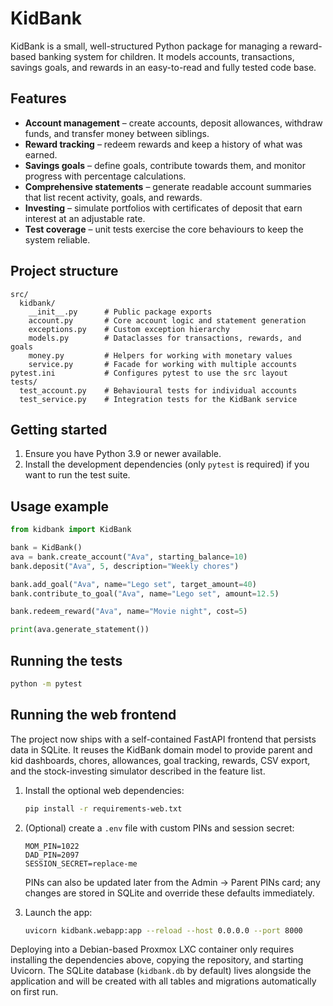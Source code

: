 # KidBank

KidBank is a small, well-structured Python package for managing a reward-based
banking system for children. It models accounts, transactions, savings goals,
and rewards in an easy-to-read and fully tested code base.

## Features

- **Account management** – create accounts, deposit allowances, withdraw funds,
  and transfer money between siblings.
- **Reward tracking** – redeem rewards and keep a history of what was earned.
- **Savings goals** – define goals, contribute towards them, and monitor
  progress with percentage calculations.
- **Comprehensive statements** – generate readable account summaries that list
  recent activity, goals, and rewards.
- **Investing** – simulate portfolios with certificates of deposit that earn
  interest at an adjustable rate.
- **Test coverage** – unit tests exercise the core behaviours to keep the
  system reliable.

## Project structure

```
src/
  kidbank/
    __init__.py      # Public package exports
    account.py       # Core account logic and statement generation
    exceptions.py    # Custom exception hierarchy
    models.py        # Dataclasses for transactions, rewards, and goals
    money.py         # Helpers for working with monetary values
    service.py       # Facade for working with multiple accounts
pytest.ini           # Configures pytest to use the src layout
tests/
  test_account.py    # Behavioural tests for individual accounts
  test_service.py    # Integration tests for the KidBank service
```

## Getting started

1. Ensure you have Python 3.9 or newer available.
2. Install the development dependencies (only `pytest` is required) if you want
   to run the test suite.

## Usage example

```python
from kidbank import KidBank

bank = KidBank()
ava = bank.create_account("Ava", starting_balance=10)
bank.deposit("Ava", 5, description="Weekly chores")

bank.add_goal("Ava", name="Lego set", target_amount=40)
bank.contribute_to_goal("Ava", name="Lego set", amount=12.5)

bank.redeem_reward("Ava", name="Movie night", cost=5)

print(ava.generate_statement())
```

## Running the tests

```bash
python -m pytest
```

## Running the web frontend

The project now ships with a self-contained FastAPI frontend that persists data
in SQLite.  It reuses the KidBank domain model to provide parent and kid
dashboards, chores, allowances, goal tracking, rewards, CSV export, and the
stock-investing simulator described in the feature list.

1. Install the optional web dependencies:

   ```bash
   pip install -r requirements-web.txt
   ```

2. (Optional) create a `.env` file with custom PINs and session secret:

   ```env
   MOM_PIN=1022
   DAD_PIN=2097
   SESSION_SECRET=replace-me
   ```

   PINs can also be updated later from the Admin → Parent PINs card; any
   changes are stored in SQLite and override these defaults immediately.

3. Launch the app:

   ```bash
   uvicorn kidbank.webapp:app --reload --host 0.0.0.0 --port 8000
   ```

Deploying into a Debian-based Proxmox LXC container only requires installing
the dependencies above, copying the repository, and starting Uvicorn.  The
SQLite database (`kidbank.db` by default) lives alongside the application and
will be created with all tables and migrations automatically on first run.
